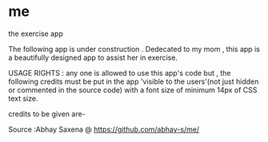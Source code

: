 # me
the exercise app


The following app is under construction . Dedecated to my mom , this app is a beautifully designed app to assist her in exercise.

USAGE RIGHTS :
any one is allowed to use this app's code but , the following credits must be put in the app 'visible to the users'(not just hidden or commented in the source code) with a font size of minimum 14px of CSS text size.

credits to be given are- 

Source :Abhay Saxena @ https://github.com/abhay-s/me/ 
